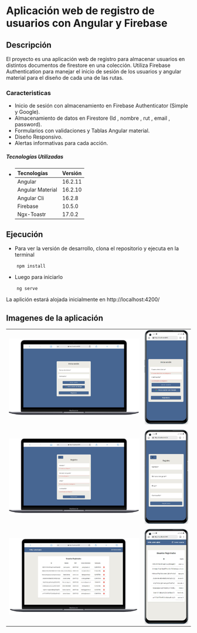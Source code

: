 # Aplicación web de registro de usuarios con Angular y Firebase

## Descripción

El proyecto es una aplicación web de registro para almacenar usuarios en distintos documentos de firestore en una colección. Utiliza Firebase Authentication para manejar el inicio de sesión de los usuarios y angular material para el diseño de cada una de las rutas.

### Caracteristicas
  - Inicio de sesión con almacenamiento en Firebase Authenticator (Simple y Google).
  - Almacenamiento de datos en Firestore (Id , nombre , rut , email , password).
  - Formularios con validaciones y Tablas Angular material.
  - Diseño Responsivo.
  - Alertas informativas para cada acción.


##### Tecnologías Utilizadas

-
    | Tecnologías                     |  Versión |
    |---------------------------------------|-------------|
    | Angular | 16.2.11          |
    | Angular Material |16.2.10      |
    | Angular Cli     | 16.2.8 |
    | Firebase              | 10.5.0     |
    | Ngx-Toastr              | 17.0.2  |

## Ejecución

- Para ver la versión de desarrollo, clona el repositorio y ejecuta en la terminal

```
    npm install
```
- Luego para iniciarlo
```
    ng serve
```
La aplición estará alojada inicialmente en http://localhost:4200/

## Imagenes de la aplicación

<table>
  <tr>
    <td><img src="https://github.com/Dieego533/register-app-angular/blob/master/src/assets/images/1.JPG" width="600" /></td>
    <td><img src="https://github.com/Dieego533/register-app-angular/blob/master/src/assets/images/1res.JPG" width="200" /></td>
  </tr>
    <tr>
        <td></td>
    </tr>
    <tr>
    <td><img src="https://github.com/Dieego533/register-app-angular/blob/master/src/assets/images/2JPG.JPG" width="600" /></td>
    <td><img src="https://github.com/Dieego533/register-app-angular/blob/master/src/assets/images/2res.JPG" width="200" /></td>
  </tr>
    <tr>
        <td></td>
    </tr>
     <tr>
    <td><img src="https://github.com/Dieego533/register-app-angular/blob/master/src/assets/images/3.JPG" width="600" /></td>
    <td><img src="https://github.com/Dieego533/register-app-angular/blob/master/src/assets/images/3res.JPG" width="200" /></td>
  </tr>
</table>


